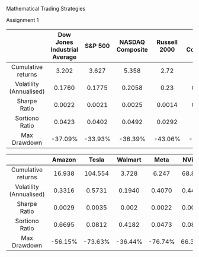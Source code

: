 ﻿Mathematical Trading Strategies

Assignment 1

|                         | Dow Jones Industrial Average | S&P 500 | NASDAQ Composite | Russell 2000 | NYSE Composite |
|:-----------------------:|:----------------------------:|:-------:|:----------------:|:------------:|:--------------:|
|   Cumulative returns    |            3.202             |  3.627  |      5.358       |     2.72     |     2.071      |
| Volatility (Annualised) |            0.1760            | 0.1775  |      0.2058      |     0.23     |     0.1753     |
|      Sharpe Ratio       |            0.0022            | 0.0021  |      0.0025      |    0.0014    |     0.0011     |
|     Sortiono Ratio      |            0.0423            | 0.0402  |      0.0492      |    0.0292    |     0.022      |
|      Max Drawdown       |           -37.09%            | -33.93% |     -36.39%      |   -43.06%    |    -38.11%     |



|                         | Amazon  |  Tesla  | Walmart |  Meta   | NVidia |
|:-----------------------:|:-------:|:-------:|:-------:|:-------:|:------:|
|   Cumulative returns    | 16.938  | 104.554 |  3.728  |  6.247  | 68.873 |
| Volatility (Annualised) | 0.3316  | 0.5731  | 0.1940  | 0.4070  | 0.4471 |
|      Sharpe Ratio       | 0.0029  | 0.0035  |  0.002  | 0.0022  | 0.0035 |
|     Sortiono Ratio      | 0.6695  | 0.0812  | 0.4182  | 0.0473  | 0.0824 |
|      Max Drawdown       | -56.15% | -73.63% | -36.44% | -76.74% | 66.34% |

